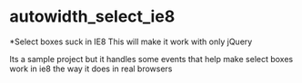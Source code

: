 autowidth_select_ie8
====================

*Select boxes suck in IE8 This will make it work with only jQuery


Its a sample project but it handles some events that help make select boxes work in ie8 the way it does in real browsers
